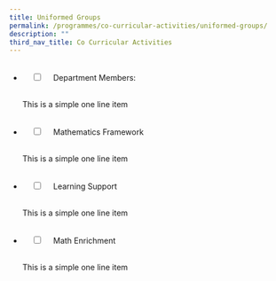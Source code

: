 ```yaml
---
title: Uniformed Groups
permalink: /programmes/co-curricular-activities/uniformed-groups/
description: ""
third_nav_title: Co Curricular Activities
---
```

<ul class="jekyllcodex\_accordion">  
  <li>  
    <input type="checkbox" id="accordion1">  
    <label for="accordion1">Department Members:</label>  
    <div>  
      <p>This is a simple one line item</p>  
    </div>  
</li>  
<li>  
    <input type="checkbox" id="accordion2">  
    <label for="accordion2">Mathematics Framework</label>  
    <div>  
      <p>This is a simple one line item</p>  
    </div>  
</li>  
<li>  
    <input type="checkbox" id="accordion3">  
    <label for="accordion3">Learning Support</label>  
    <div>  
      <p>This is a simple one line item</p>  
    </div>  
</li>  
<li>  
    <input type="checkbox" id="accordion4">  
    <label for="accordion4">Math Enrichment</label>  
    <div>  
      <p>This is a simple one line item</p>  
    </div>  
</li>  
</ul>